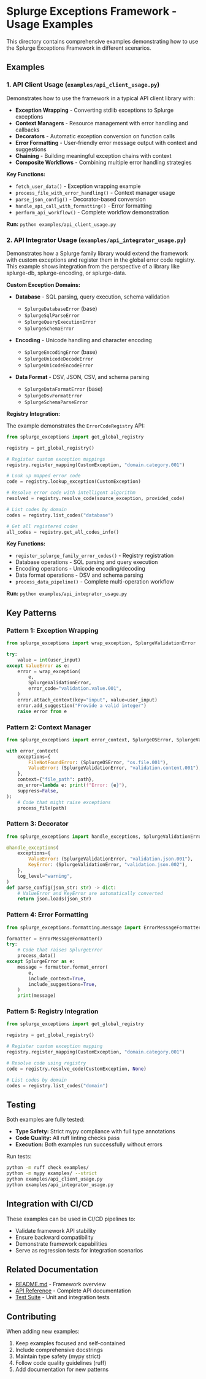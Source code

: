 # Splurge Exceptions Framework - Usage Examples

This directory contains comprehensive examples demonstrating how to use the Splurge Exceptions Framework in different scenarios.

## Examples

### 1. API Client Usage (`examples/api_client_usage.py`)

Demonstrates how to use the framework in a typical API client library with:

- **Exception Wrapping** - Converting stdlib exceptions to Splurge exceptions
- **Context Managers** - Resource management with error handling and callbacks
- **Decorators** - Automatic exception conversion on function calls
- **Error Formatting** - User-friendly error message output with context and suggestions
- **Chaining** - Building meaningful exception chains with context
- **Composite Workflows** - Combining multiple error handling strategies

**Key Functions:**
- `fetch_user_data()` - Exception wrapping example
- `process_file_with_error_handling()` - Context manager usage
- `parse_json_config()` - Decorator-based conversion
- `handle_api_call_with_formatting()` - Error formatting
- `perform_api_workflow()` - Complete workflow demonstration

**Run:** `python examples/api_client_usage.py`

### 2. API Integrator Usage (`examples/api_integrator_usage.py`)

Demonstrates how a Splurge family library would extend the framework with custom exceptions and register them in the global error code registry. This example shows integration from the perspective of a library like splurge-db, splurge-encoding, or splurge-data.

**Custom Exception Domains:**

- **Database** - SQL parsing, query execution, schema validation
  - `SplurgeDatabaseError` (base)
  - `SplurgeSqlParseError`
  - `SplurgeQueryExecutionError`
  - `SplurgeSchemaError`

- **Encoding** - Unicode handling and character encoding
  - `SplurgeEncodingError` (base)
  - `SplurgeUnicodeDecodeError`
  - `SplurgeUnicodeEncodeError`

- **Data Format** - DSV, JSON, CSV, and schema parsing
  - `SplurgeDataFormatError` (base)
  - `SplurgeDsvFormatError`
  - `SplurgeSchemaParseError`

**Registry Integration:**

The example demonstrates the `ErrorCodeRegistry` API:

```python
from splurge_exceptions import get_global_registry

registry = get_global_registry()

# Register custom exception mappings
registry.register_mapping(CustomException, "domain.category.001")

# Look up mapped error code
code = registry.lookup_exception(CustomException)

# Resolve error code with intelligent algorithm
resolved = registry.resolve_code(source_exception, provided_code)

# List codes by domain
codes = registry.list_codes("database")

# Get all registered codes
all_codes = registry.get_all_codes_info()
```

**Key Functions:**
- `register_splurge_family_error_codes()` - Registry registration
- Database operations - SQL parsing and query execution
- Encoding operations - Unicode encoding/decoding
- Data format operations - DSV and schema parsing
- `process_data_pipeline()` - Complete multi-operation workflow

**Run:** `python examples/api_integrator_usage.py`

## Key Patterns

### Pattern 1: Exception Wrapping

```python
from splurge_exceptions import wrap_exception, SplurgeValidationError

try:
    value = int(user_input)
except ValueError as e:
    error = wrap_exception(
        e,
        SplurgeValidationError,
        error_code="validation.value.001",
    )
    error.attach_context(key="input", value=user_input)
    error.add_suggestion("Provide a valid integer")
    raise error from e
```

### Pattern 2: Context Manager

```python
from splurge_exceptions import error_context, SplurgeOSError, SplurgeValidationError

with error_context(
    exceptions={
        FileNotFoundError: (SplurgeOSError, "os.file.001"),
        ValueError: (SplurgeValidationError, "validation.content.001"),
    },
    context={"file_path": path},
    on_error=lambda e: print(f"Error: {e}"),
    suppress=False,
):
    # Code that might raise exceptions
    process_file(path)
```

### Pattern 3: Decorator

```python
from splurge_exceptions import handle_exceptions, SplurgeValidationError

@handle_exceptions(
    exceptions={
        ValueError: (SplurgeValidationError, "validation.json.001"),
        KeyError: (SplurgeValidationError, "validation.json.002"),
    },
    log_level="warning",
)
def parse_config(json_str: str) -> dict:
    # ValueError and KeyError are automatically converted
    return json.loads(json_str)
```

### Pattern 4: Error Formatting

```python
from splurge_exceptions.formatting.message import ErrorMessageFormatter

formatter = ErrorMessageFormatter()
try:
    # Code that raises SplurgeError
    process_data()
except SplurgeError as e:
    message = formatter.format_error(
        e,
        include_context=True,
        include_suggestions=True,
    )
    print(message)
```

### Pattern 5: Registry Integration

```python
from splurge_exceptions import get_global_registry

registry = get_global_registry()

# Register custom exception mapping
registry.register_mapping(CustomException, "domain.category.001")

# Resolve code using registry
code = registry.resolve_code(CustomException, None)

# List codes by domain
codes = registry.list_codes("domain")
```

## Testing

Both examples are fully tested:

- **Type Safety:** Strict mypy compliance with full type annotations
- **Code Quality:** All ruff linting checks pass
- **Execution:** Both examples run successfully without errors

Run tests:
```bash
python -m ruff check examples/
python -m mypy examples/ --strict
python examples/api_client_usage.py
python examples/api_integrator_usage.py
```

## Integration with CI/CD

These examples can be used in CI/CD pipelines to:
- Validate framework API stability
- Ensure backward compatibility
- Demonstrate framework capabilities
- Serve as regression tests for integration scenarios

## Related Documentation

- [README.md](README.md) - Framework overview
- [API Reference](docs/api/API-REFERENCE.md) - Complete API documentation
- [Test Suite](tests/) - Unit and integration tests

## Contributing

When adding new examples:
1. Keep examples focused and self-contained
2. Include comprehensive docstrings
3. Maintain type safety (mypy strict)
4. Follow code quality guidelines (ruff)
5. Add documentation for new patterns
